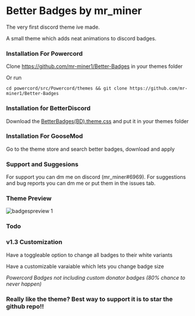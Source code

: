 # Better Badges by mr_miner
The very first discord theme ive made.
 
A small theme which adds neat animations to discord badges.

### Installation For Powercord
Clone https://github.com/mr-miner1/Better-Badges in your themes folder

Or run 
```
cd powercord/src/Powercord/themes && git clone https://github.com/mr-miner1/Better-Badges
```
### Installation for BetterDiscord
Download the [BetterBadges(BD).theme.css](https://github.com/mr-miner1/Better-Badges/blob/main/BetterBadges(BD).theme.css) and put it in your themes folder
### Installation For GooseMod
Go to the theme store and search better badges, download and apply
### Support and Suggesions
For support you can dm me on discord (mr_miner#6969).
For suggestions and bug reports you can dm me or put them in the issues tab.
### Theme Preview
![badgespreview 1](https://i.imgur.com/JARsWUV.gif)
### Todo
### v1.3 Customization
Have a toggleable option to change all badges to their white variants

Have a customizable varaiable which lets you change badge size

*Powercord Badges not including custom donator badges (80% chance to never happen)*
### Really like the theme? Best way to support it is to star the github repo!!